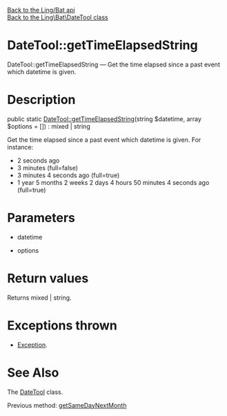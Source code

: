 [Back to the Ling/Bat api](https://github.com/lingtalfi/Bat/blob/master/doc/api/Ling/Bat.md)<br>
[Back to the Ling\Bat\DateTool class](https://github.com/lingtalfi/Bat/blob/master/doc/api/Ling/Bat/DateTool.md)


DateTool::getTimeElapsedString
================



DateTool::getTimeElapsedString — Get the time elapsed since a past event which datetime is given.




Description
================


public static [DateTool::getTimeElapsedString](https://github.com/lingtalfi/Bat/blob/master/doc/api/Ling/Bat/DateTool/getTimeElapsedString.md)(string $datetime, array $options = []) : mixed | string




Get the time elapsed since a past event which datetime is given.
For instance:
- 2 seconds ago
- 3 minutes (full=false)
- 3 minutes 4 seconds ago (full=true)
- 1 year 5 months 2 weeks 2 days 4 hours 50 minutes 4 seconds ago (full=true)




Parameters
================


- datetime

    

- options

    


Return values
================

Returns mixed | string.


Exceptions thrown
================

- [Exception](http://php.net/manual/en/class.exception.php).&nbsp;







See Also
================

The [DateTool](https://github.com/lingtalfi/Bat/blob/master/doc/api/Ling/Bat/DateTool.md) class.

Previous method: [getSameDayNextMonth](https://github.com/lingtalfi/Bat/blob/master/doc/api/Ling/Bat/DateTool/getSameDayNextMonth.md)<br>

